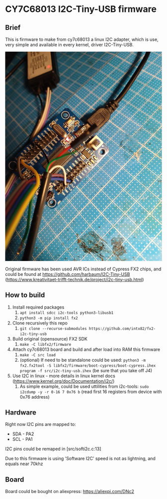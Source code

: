 # CY7C68013 I2C-Tiny-USB firmware

## Brief 

This is firmware to make from cy7c68013 a linux I2C adapter, which is use, very simple and available in every kernel, driver I2C-Tiny-USB.

<img src="doc/cy7c68013.jpg">

Original firmware has been used AVR ICs instead of Cypress FX2 chips, and could be found at <a href="https://github.com/harbaum/I2C-Tiny-USB">https://github.com/harbaum/I2C-Tiny-USB</a>  (<a href ="https://www.kreativitaet-trifft-technik.de/project/i2c-tiny-usb.html">https://www.kreativitaet-trifft-technik.de/project/i2c-tiny-usb.html</a>)


## How to build

1. Install required packages
   1. `apt install sdcc i2c-tools python3-libusb1`
   2. `python3 -m pip install fx2`
2. Clone recursively this repo
   1. `git clone --recurse-submodules https://github.com/intx82/fx2-i2c-tiny-usb`
3. Build original (opensource) FX2 SDK
   1. `make -C libfx2/firmware`
4. Attach cy7c68013 board and build and after load into RAM this firmware
   1. `make -C src load`
   2. (optional) If need to be standalone could be used: `python3 -m fx2.fx2tool -S libfx2/firmware/boot-cypress/boot-cypress.ihex program -f src/i2c-tiny-usb.ihex` (be sure that you take off J4)
5. Use I2C in linux - more details in linux kernel docs (<a href="https://www.kernel.org/doc/Documentation/i2c/">https://www.kernel.org/doc/Documentation/i2c/</a>)
   1. As simple example, could be used uttilities from i2c-tools: `sudo i2cdump -y -r 0-16 7 0x76 b` (read first 16 registers from device with 0x76 address)

## Hardware

Right now I2C pins are mapped to:
* SDA - PA2
* SCL - PA1

I2C pins could be remaped in [src/softi2c.c:13]

Due to this firmware is using 'Software I2C' speed is not as lightning, and equals near 70khz


## Board

Board could be bought on aliexpress: https://aliexpi.com/DNc2